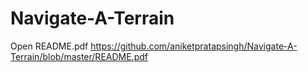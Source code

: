 # Navigate-A-Terrain


Open README.pdf
https://github.com/aniketpratapsingh/Navigate-A-Terrain/blob/master/README.pdf
